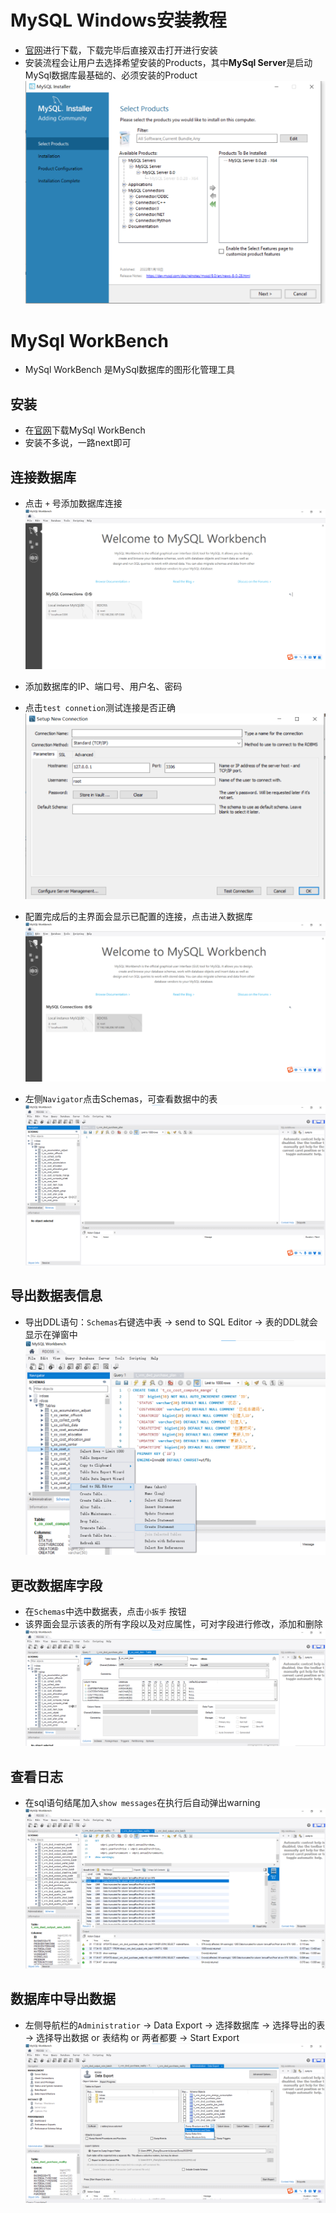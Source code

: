 # MySQL Windows安装教程
* [官网](https://dev.mysql.com/downloads/windows/installer/8.0.html)进行下载，下载完毕后直接双击打开进行安装
* 安装流程会让用户去选择希望安装的Products，其中**MySql Server**是启动MySql数据库最基础的、必须安装的Product
![](./../../../img/SQL/SQL数据库&工具配置0.png)

# MySql WorkBench
* MySql WorkBench 是MySql数据库的图形化管理工具
## 安装
* 在[官网](https://dev.mysql.com/downloads/workbench/)下载MySql WorkBench
* 安装不多说，一路next即可

## 连接数据库
* 点击 `+` 号添加数据库连接
![](./../../../img/SQL/SQL数据库&工具配置1.png)

* 添加数据库的IP、端口号、用户名、密码
* 点击`test connetion`测试连接是否正确
![](./../../../img/SQL/SQL数据库&工具配置2.png)

* 配置完成后的主界面会显示已配置的连接，点击进入数据库
![](./../../../img/SQL/SQL数据库&工具配置3.png)

* 左侧`Navigator`点击Schemas，可查看数据中的表
![](./../../../img/SQL/SQL数据库&工具配置4.png)

## 导出数据表信息
* 导出DDL语句：`Schemas`右键选中表 -> send to SQL Editor -> 表的DDL就会显示在弹窗中
![](./../../../img/SQL/SQL数据库&工具配置6.png)

## 更改数据库字段
* 在`Schemas`中选中数据表，点击`小扳手` 按钮
* 该界面会显示该表的所有字段以及对应属性，可对字段进行修改，添加和删除
![](./../../../img/SQL/SQL数据库&工具配置5.png)

## 查看日志
* 在sql语句结尾加入`show messages`在执行后自动弹出warning
![](./../../../img/SQL/SQL数据库&工具配置8.png)

## 数据库中导出数据
* 左侧导航栏的`Administratior` -> Data Export -> 选择数据库 -> 选择导出的表 -> 选择导出数据 or 表结构 or 两者都要 -> Start Export
![](./../../../img/SQL/SQL数据库&工具配置9.png)